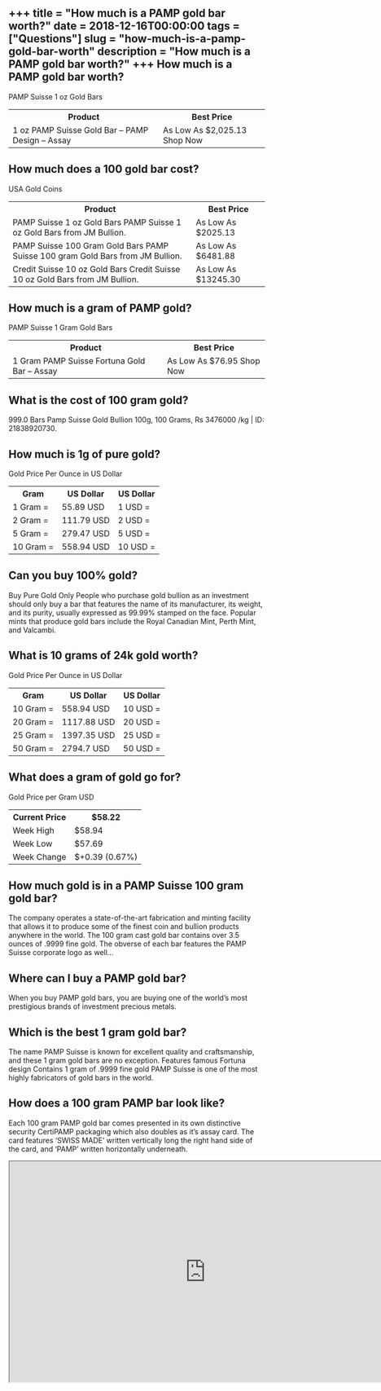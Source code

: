 +++
title = "How much is a PAMP gold bar worth?"
date = 2018-12-16T00:00:00
tags = ["Questions"]
slug = "how-much-is-a-pamp-gold-bar-worth"
description = "How much is a PAMP gold bar worth?"
+++
How much is a PAMP gold bar worth?
----------------------------------

PAMP Suisse 1 oz Gold Bars

<table><tr><th>Product</th><th>Best Price</th></tr><tr><td>1 oz PAMP Suisse Gold Bar – PAMP Design – Assay</td><td>As Low As $2,025.13 Shop Now</td></tr></table>

How much does a 100 gold bar cost?
----------------------------------

USA Gold Coins

<table><tr><th>Product</th><th>Best Price</th></tr><tr><td>PAMP Suisse 1 oz Gold Bars PAMP Suisse 1 oz Gold Bars from JM Bullion.</td><td>As Low As $2025.13</td></tr><tr><td>PAMP Suisse 100 Gram Gold Bars PAMP Suisse 100 gram Gold Bars from JM Bullion.</td><td>As Low As $6481.88</td></tr><tr><td>Credit Suisse 10 oz Gold Bars Credit Suisse 10 oz Gold Bars from JM Bullion.</td><td>As Low As $13245.30</td></tr></table>

How much is a gram of PAMP gold?
--------------------------------

PAMP Suisse 1 Gram Gold Bars

<table><tr><th>Product</th><th>Best Price</th></tr><tr><td>1 Gram PAMP Suisse Fortuna Gold Bar – Assay</td><td>As Low As $76.95 Shop Now</td></tr></table>

What is the cost of 100 gram gold?
----------------------------------

999.0 Bars Pamp Suisse Gold Bullion 100g, 100 Grams, Rs 3476000 /kg | ID: 21838920730.

How much is 1g of pure gold?
----------------------------

Gold Price Per Ounce in US Dollar

<table><tr><th>Gram</th><th>US Dollar</th><th>US Dollar</th></tr><tr><td>1 Gram =</td><td>55.89 USD</td><td>1 USD =</td></tr><tr><td>2 Gram =</td><td>111.79 USD</td><td>2 USD =</td></tr><tr><td>5 Gram =</td><td>279.47 USD</td><td>5 USD =</td></tr><tr><td>10 Gram =</td><td>558.94 USD</td><td>10 USD =</td></tr></table>

Can you buy 100% gold?
----------------------

Buy Pure Gold Only People who purchase gold bullion as an investment should only buy a bar that features the name of its manufacturer, its weight, and its purity, usually expressed as 99.99% stamped on the face. Popular mints that produce gold bars include the Royal Canadian Mint, Perth Mint, and Valcambi.

What is 10 grams of 24k gold worth?
-----------------------------------

Gold Price Per Ounce in US Dollar

<table><tr><th>Gram</th><th>US Dollar</th><th>US Dollar</th></tr><tr><td>10 Gram =</td><td>558.94 USD</td><td>10 USD =</td></tr><tr><td>20 Gram =</td><td>1117.88 USD</td><td>20 USD =</td></tr><tr><td>25 Gram =</td><td>1397.35 USD</td><td>25 USD =</td></tr><tr><td>50 Gram =</td><td>2794.7 USD</td><td>50 USD =</td></tr></table>

What does a gram of gold go for?
--------------------------------

Gold Price per Gram USD

<table><tr><th>Current Price</th><th>$58.22</th></tr><tr><td>Week High</td><td>$58.94</td></tr><tr><td>Week Low</td><td>$57.69</td></tr><tr><td>Week Change</td><td>$+0.39 (0.67%)</td></tr></table>

How much gold is in a PAMP Suisse 100 gram gold bar?
----------------------------------------------------

The company operates a state-of-the-art fabrication and minting facility that allows it to produce some of the finest coin and bullion products anywhere in the world. The 100 gram cast gold bar contains over 3.5 ounces of .9999 fine gold. The obverse of each bar features the PAMP Suisse corporate logo as well…

Where can I buy a PAMP gold bar?
--------------------------------

When you buy PAMP gold bars, you are buying one of the world’s most prestigious brands of investment precious metals.

Which is the best 1 gram gold bar?
----------------------------------

The name PAMP Suisse is known for excellent quality and craftsmanship, and these 1 gram gold bars are no exception. Features famous Fortuna design Contains 1 gram of .9999 fine gold PAMP Suisse is one of the most highly fabricators of gold bars in the world.

How does a 100 gram PAMP bar look like?
---------------------------------------

Each 100 gram PAMP gold bar comes presented in its own distinctive security CertiPAMP packaging which also doubles as it’s assay card. The card features ‘SWISS MADE’ written vertically long the right hand side of the card, and ‘PAMP’ written horizontally underneath.

<iframe allow="accelerometer; autoplay; clipboard-write; encrypted-media; gyroscope; picture-in-picture" allowfullscreen="" class="__youtube_prefs__  epyt-is-override  no-lazyload" data-no-lazy="1" data-origheight="433" data-origwidth="770" data-skipgform_ajax_framebjll="" height="433" id="_ytid_10665" loading="lazy" src="https://www.youtube.com/embed/9Ev-_tMkBkw?enablejsapi=1&autoplay=0&cc_load_policy=0&cc_lang_pref=&iv_load_policy=1&loop=0&modestbranding=0&rel=1&fs=1&playsinline=0&autohide=2&theme=dark&color=red&controls=1&" title="YouTube player" width="770"></iframe>